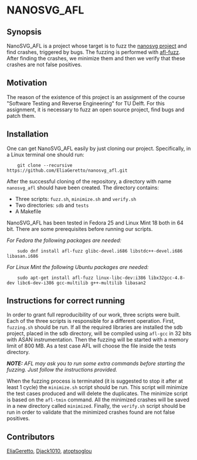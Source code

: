 NANOSVG\_AFL
===========

Synopsis
--------
NanoSVG\_AFL is a project whose target is to fuzz the [nanosvg
project](https://github.com/memononen/nanosvg) and find crashes, triggered by
bugs. The fuzzing is performed with [afl-fuzz](http://lcamtuf.coredump.cx/afl).
After finding the crashes, we minimize them and then we verify that these
crashes are not false positives.

Motivation
----------
The reason of the existence of this project is an assignment of the course
"Software Testing and Reverse Engineering" for TU Delft. For this assignment,
it is necessary to fuzz an open source project, find bugs and patch them.

Installation
------------
One can get NanoSVG\_AFL easily by just cloning our project. Specifically, in a
Linux terminal one should run:

        git clone --recursive https://github.com/EliaGeretto/nanosvg_afl.git

After the successful cloning of the repository, a directory with name
`nanosvg_afl` should have been created. The directory contains:

* Three scripts: `fuzz.sh`, `minimize.sh` and `verify.sh`
* Two directories: `sdb` and `tests`
* A Makefile

NanoSVG\_AFL has been tested in Fedora 25 and Linux Mint 18 both in 64 bit.
There are some prerequisites before running our scripts.

_For Fedora the following packages are needed:_

        sudo dnf install afl-fuzz glibc-devel.i686 libstdc++-devel.i686 libasan.i686

_For Linux Mint the following Ubuntu packages are needed:_

        sudo apt-get install afl-fuzz linux-libc-dev:i386 libx32gcc-4.8-dev libc6-dev-i386 gcc-multilib g++-multilib libasan2

Instructions for correct running
--------------------------------
In order to grant full reproducibility of our work, three scripts were built.
Each of the three scripts is responsible for a different operation. First,
`fuzzing.sh` should be run. If all the required libraries are installed the sdb
project, placed in the sdb directory, will be compiled using `afl-gcc` in 32
bits with ASAN instrumentation. Then the fuzzing will be started with a memory
limit of 800 MB. As a test case AFL will choose the file inside the tests
directory.

***NOTE:*** _AFL may ask you to run some extra commands before
starting the fuzzing. Just follow the instructions provided._

When the fuzzing process is terminated (it is suggested to stop it after at
least 1 cycle) the `minimize.sh` script should be run. This script will minimize
the test cases produced and will delete the duplicates. The minimize script is based
on the `afl-tmin` command. All the minimized crashes will be saved in a new
directory called `minimized`. Finally, the `verify.sh` script should be run in
order to validate that the minimized crashes found are not false positives.

Contributors
------------

[EliaGeretto](https://github.com/EliaGeretto), [Djack1010](https://github.com/Djack1010), [atoptsoglou](https://github.com/atoptsoglou)
